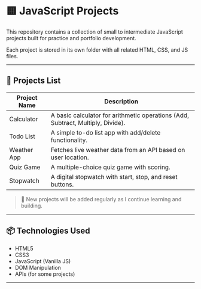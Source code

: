 # 🟨 JavaScript Projects

This repository contains a collection of small to intermediate JavaScript projects built for practice and portfolio development.

Each project is stored in its own folder with all related HTML, CSS, and JS files.

---

## 📁 Projects List

| Project Name | Description |
|--------------|-------------|
| Calculator   | A basic calculator for arithmetic operations (Add, Subtract, Multiply, Divide). |
| Todo List    | A simple to-do list app with add/delete functionality. |
| Weather App  | Fetches live weather data from an API based on user location. |
| Quiz Game    | A multiple-choice quiz game with scoring. |
| Stopwatch    | A digital stopwatch with start, stop, and reset buttons. |

> 📌 New projects will be added regularly as I continue learning and building.

---

## 📦 Technologies Used

- HTML5
- CSS3
- JavaScript (Vanilla JS)
- DOM Manipulation
- APIs (for some projects)

---

